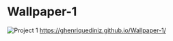 # Wallpaper-1
![Project 1](https://user-images.githubusercontent.com/110628541/200142850-91151821-3acd-4335-a320-43d5a2a8db45.gif)
https://ghenriquediniz.github.io/Wallpaper-1/
